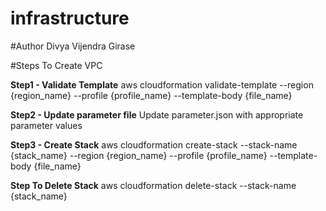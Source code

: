 # infrastructure
#Author
Divya Vijendra Girase

#Steps To Create VPC

**Step1 - Validate Template**
aws cloudformation validate-template --region {region_name} --profile {profile_name} --template-body {file_name}

**Step2 - Update parameter file**
Update parameter.json with appropriate parameter values

**Step3 - Create Stack**
aws cloudformation create-stack --stack-name {stack_name} --region {region_name} --profile {profile_name} --template-body {file_name}

**Step To Delete Stack**
aws cloudformation delete-stack --stack-name {stack_name}

